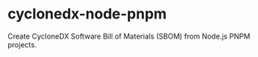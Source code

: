# cyclonedx-node-pnpm
Create CycloneDX Software Bill of Materials (SBOM) from Node.js PNPM projects. 
